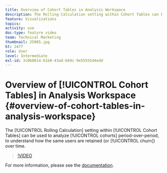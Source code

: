 ```yaml
---
title: Overview of Cohort Tables in Analysis Workspace
description: The Rolling Calculation setting within Cohort Tables can be used to analyze cohorts period-over-period, to understand how the same users are retained (or churn) over time.
feature: Visualizations
topics: 
activity: use
doc-type: feature video
team: Technical Marketing
thumbnail: 25965.jpg
kt: 2477
role: User
level: Intermediate
exl-id: 3c0b0814-61b0-43ad-b69c-9e55555d4edd
---
```

# Overview of [!UICONTROL Cohort Tables] in Analysis Workspace {#overview-of-cohort-tables-in-analysis-workspace}

The [!UICONTROL Rolling Calculation] setting within [!UICONTROL Cohort Tables] can be used to analyze [!UICONTROL cohorts] period-over-period, to understand how the same users are retained (or [!UICONTROL churn]) over time.

>[!VIDEO](https://video.tv.adobe.com/v/25965/?quality=12)

For more information, please see the [documentation](https://marketing.adobe.com/resources/help/en_US/analytics/analysis-workspace/cohort_analysis.html).
